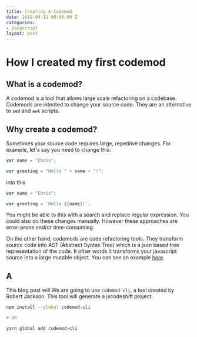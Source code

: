 ```yaml
---
title: Creating A Codemod
date: 2019-04-11 00:00:00 Z
categories:
- javascript
layout: post
---
```


# How I created my first codemod

## What is a codemod?

A codemod is a tool that allows large scale refactoring on a codebase. Codemods are intented to change your source code. They are an alternative to `sed` and `awk` scripts.

## Why create a codemod?

Sometimes your source code requires large, repetitive changes. For example, let's say you need to change this:

```javascript
var name = "Chris";

var greeting = "Hello " + name + "!";
```

into this

```javascript
var name = "Chris";

var greeting = `Hello ${name}!`;
```

You might be able to this with a search and replace regular expression. You could also do these changes manually. However these approaches are error-prone and/or time-consuming.

On the other hand, codemods are code refactoring tools. They transform source code into AST (Abstract Syntax Tree) which is a json based tree representation of the code. It other words it transforms your javascript source into a large mutable object. You can see an example [here](https://astexplorer.net/#/gist/229bd40cce520df1ed420a4e634f399d/ff994dc0fa424cfcb7b18e2f8942e9f6b4d339b3).

## A 

This blog post will 
We are going to use `codemod-cli`, a tool created by Robert Jackson. This tool will generate a jscodeshift project.

```bash
npm install --global codemod-cli

# OR

yarn global add codemod-cli
```


